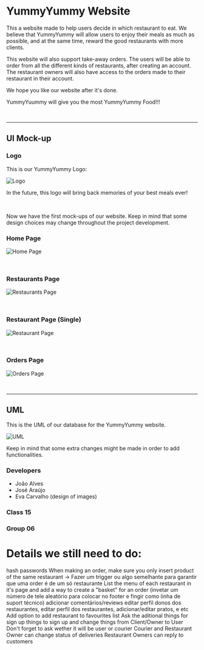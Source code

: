 # YummyYummy Website

This a website made to help users decide in which restaurant to eat. We believe that YummyYummy will allow users to enjoy their meals as much as possible, and at the same time, reward the good restaurants with more clients.

This website will also support take-away orders. The users will be able to order from all the different kinds of restaurants, after creating an account. The restaurant owners will also have access to the orders made to their restaurant in their account.

We hope you like our website after it's done.

YummyYuummy will give you the most YummyYummy Food!!!

<br>

---

## UI Mock-up

### Logo
This is our YummyYummy Logo:

![Logo](images/Logo/YummyLogoTransparentBg.png)

In the future, this logo will bring back memories of your best meals ever!

<br>

Now we have the first mock-ups of our website. Keep in mind that some design choices may change throughout the project development.

### Home Page

![Home Page](images/UI_Mock-up/HomePage.png)

<br>

### Restaurants Page

![Restaurants Page](images/UI_Mock-up/RestaurantsPage.png)

<br>

### Restaurant Page (Single)

![Restaurant Page](images/UI_Mock-up/RestaurantPage.png)

<br>


### Orders Page

![Orders Page](images/UI_Mock-up/OrdersPage.png)

<br>


---

## UML

This is the UML of our database for the YummyYummy website.

![UML](images/Development/YummyUML.jpg)

Keep in mind that some extra changes might be made in order to add functionalities.

### Developers

- João Alves
- José Araújo
- Eva Carvalho (design of images)

### Class 15
### Group 06



# Details we still need to do:

hash passwords
When making an order, make sure you only insert product of the same restaurant -> Fazer um trigger ou algo semelhante para garantir que uma order é de um só restaurante
List the menu of each restaurant in it's page and add a way to create a "basket" for an order 
(invetar um número de tele aleatório para colocar no footer e fingir como linha de suport técnico)
adicionar comentários/reviews
editar perfil
donos dos restaurantes, editar perfil dos restaurantes, adicionar/editar pratos, e etc
Add option to add restaurant to favourites list
Ask the aditional things for sign up things to sign up and change things from Client/Owner to User
Don't forget to ask wether it will be user or courier
Courier and Restaurant Owner can change status of deliveries
Restaurant Owners can reply to customers
